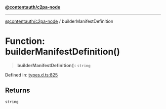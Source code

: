[**@contentauth/c2pa-node**](../README.md)

***

[@contentauth/c2pa-node](../README.md) / builderManifestDefinition

# Function: builderManifestDefinition()

> **builderManifestDefinition**(): `string`

Defined in: [types.d.ts:825](https://github.com/contentauth/c2pa-node-v2/blob/c336e36bb30fc393837615821d0e64cbfdcdeea6/js-src/types.d.ts#L825)

## Returns

`string`
